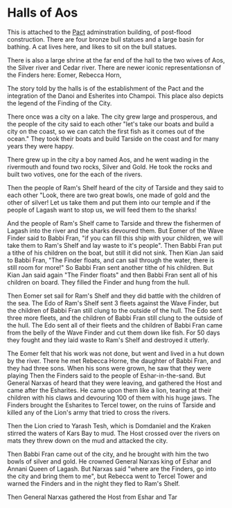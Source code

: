 # Halls of Aos

This is attached to the [Pact](/f/the_pact.md) adminstration building, of post-flood construction. There are four bronze bull statues and a large basin for bathing. A cat lives here, and likes to sit on the bull statues.

There is also a large shrine at the far end of the hall to the two wives of Aos, the Silver river and Cedar river. There are newer iconic representationsn of the Finders here: Eomer, Rebecca Horn, 

The story told by the halls is of the establishment of the Pact and the integration of the Danoi and Esherites into Champoi. This place also depicts the legend of the Finding of the City.

There once was a city on a lake. The city grew large and prosperous, and the people of the city said to each other "let's take our boats and build a city on the coast, so we can catch the first fish as it comes out of the ocean." They took their boats and build Tarside on the coast and for many years they were happy.

There grew up in the city a boy named Aos, and he went wading in the rivermouth and found two rocks, Silver and Gold. He took the rocks and built two votives, one for the each of the rivers. 

Then the people of Ram's Shelf heard of the city of Tarside and they said to each other "Look, there are two great bowls, one made of gold and the other of silver! Let us take them and put them into our temple and if the people of Lagash want to stop us, we will feed them to the sharks!

And the people of Ram's Shelf came to Tarside and threw the fishermen of Lagash into the river and the sharks devoured them. But Eomer of the Wave Finder said to Babbi Fran, "if you can fill this ship with your children, we will take them to Ram's Shelf and lay waste to it's people". Then Babbi Fran put a tithe of his children on the boat, but still it did not sink. Then Kian Jan said to Babbi Fran, "The Finder floats, and can sail through the water, there is still room for more!" So Babbi Fran sent another tithe of his children. But Kian Jan said again "The Finder floats" and then Babbi Fran sent all of his children on board. They filled the Finder and hung from the hull.

Then Eomer set sail for Ram's Shelf and they did battle with the children of the sea. The Edo of Ram's Shelf sent 3 fleets against the Wave Finder, but the children of Babbi Fran still clung to the outside of the hull. The Edo sent three more fleets, and the children of Babbi Fran still clung to the outside of the hull. The Edo sent all of their fleets and the children of Babbi Fran came from the belly of the Wave Finder and cut them down like fish. For 50 days they fought and they laid waste to Ram's Shelf and destroyed it utterly.

The Eomer felt that his work was not done, but went and lived in a hut down by the river. There he met Rebecca Horne, the daughter of Babbi Fran, and they had three sons. When his sons were grown, he saw that they were playing Then the Finders said to the people of Eshar-in-the-sand. But General Narxas of heard that they were leaving, and gathered the Host and came after the Esharites. He came upon them like a lion, tearing at their children with his claws and devouring 100 of them with his huge jaws. The Finders brought the Esharites to Tercel tower, on the ruins of Tarside and killed any of the Lion's army that tried to cross the rivers.

Then the Lion cried to Yarash Tesh, which is Domdaniel and the Kraken stirred the waters of Kars Bay to mud. The Host crossed over the rivers on mats they threw down on the mud and attacked the city.

Then Babbi Fran came out of the city, and he brought with him the two bowls of silver and gold. He crowned General Narxas king of Eshar and Annani Queen of Lagash. But Narxas said "where are the Finders, go into the city and bring them to me", but Rebecca went to Tercel Tower and warned the Finders and in the night they fled to Ram's Shelf.

Then General Narxas gathered the Host from Eshar and Tar